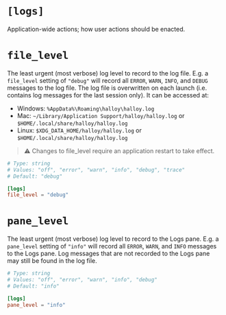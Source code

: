 # `[logs]`

Application-wide actions;  how user actions should be enacted.

# `file_level`

The least urgent (most verbose) log level to record to the log file.
E.g. a `file_level` setting of `"debug"` will record all `ERROR`, `WARN`, `INFO`, and `DEBUG` messages to the log file.
The log file is overwritten on each launch (i.e. contains log messages for the last session only).  It can be accessed at:

* Windows: `%AppData%\Roaming\halloy\halloy.log`
* Mac: `~/Library/Application Support/halloy/halloy.log` or `$HOME/.local/share/halloy/halloy.log`
* Linux: `$XDG_DATA_HOME/halloy/halloy.log` or `$HOME/.local/share/halloy/halloy.log`

> ⚠️  Changes to file_level require an application restart to take effect.

```toml
# Type: string
# Values: "off", "error", "warn", "info", "debug", "trace"
# Default: "debug"

[logs]
file_level = "debug"
```

# `pane_level`

The least urgent (most verbose) log level to record to the Logs pane.
E.g. a `pane_level` setting of `"info"` will record all `ERROR`, `WARN`, and `INFO` messages to the Logs pane.
Log messages that are not recorded to the Logs pane may still be found in the log file.

```toml
# Type: string
# Values: "off", "error", "warn", "info", "debug"
# Default: "info"

[logs]
pane_level = "info"
```

